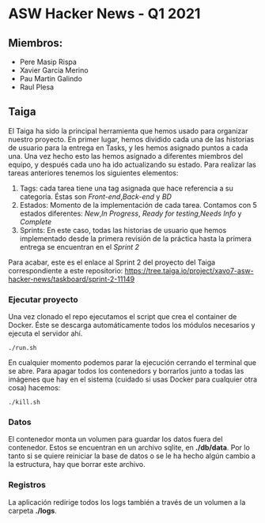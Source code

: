 # ASW Hacker News - Q1 2021
## Miembros:
- Pere Masip Rispa
- Xavier Garcia Merino
- Pau Martin Galindo
- Raul Plesa

## Taiga
El Taiga ha sido la principal herramienta que hemos usado para organizar nuestro proyecto. En primer lugar, hemos dividido cada una de las historias de usuario para la entrega en Tasks, y les hemos asignado puntos a cada una. Una vez hecho esto las hemos asignado a diferentes miembros del equipo, y después cada uno ha ido actualizando su estado.
Para realizar las tareas anteriores tenemos los siguientes elementos:
  1. Tags: cada tarea tiene una tag asignada que hace referencia a su categoría. Éstas son *Front-end*,*Back-end* y *BD*
  2. Estados: Momento de la implementación de cada tarea. Contamos con 5 estados diferentes: *New*,*In Progress*, *Ready for testing*,*Needs Info* y *Complete*
  3. Sprints: En este caso, todas las historias de usuario que hemos implementado desde la primera revisión de la práctica hasta la primera entrega se encuentran en el *Sprint 2*

Para acabar, este es el enlace al Sprint 2 del proyecto del Taiga correspondiente a este repositorio: https://tree.taiga.io/project/xavo7-asw-hacker-news/taskboard/sprint-2-11149
### Ejecutar proyecto
Una vez clonado el repo ejecutamos el script que crea el container de Docker. Éste se descarga automáticamente todos los módulos necesarios y ejecuta el servidor ahí.
```
./run.sh
```
En cualquier momento podemos parar la ejecución cerrando el terminal que se abre. Para apagar todos los contenedors y borrarlos junto a todas las imágenes que hay en el sistema (cuidado si usas Docker para cualquier otra cosa) hacemos:
```
./kill.sh
```
### Datos
El contenedor monta un volumen para guardar los datos fuera del contenedor. Estos se encuentran en un archivo sqlite, en **./db/data**. Por lo tanto si se quiere reiniciar la base de datos o se le ha hecho algún cambio a la estructura, hay que borrar este archivo.

### Registros
La aplicación redirige todos los logs también a través de un volumen a la carpeta **./logs**.
